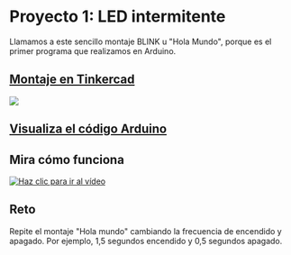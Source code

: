 # Proyecto 1: LED intermitente

Llamamos a este sencillo montaje BLINK u "Hola Mundo", porque es el primer programa que realizamos en Arduino.

## [Montaje en Tinkercad](https://www.tinkercad.com/things/bRsRqZqq0qj)

[![](imágenes/Blink.png)](https://www.tinkercad.com/things/bRsRqZqq0qj "Ver el circuito en TinkerCAD")

## [Visualiza el código Arduino](led_blink/led_blink.ino)


## Mira cómo funciona

[![Haz clic para ir al vídeo](http://img.youtube.com/vi/2RPqv3ILTJM/0.jpg)](http://www.youtube.com/watch?v=2RPqv3ILTJM "Blink con LED")

## Reto
Repite el montaje "Hola mundo" cambiando la frecuencia de encendido y apagado. Por ejemplo, 1,5 segundos encendido y 0,5 segundos apagado.
